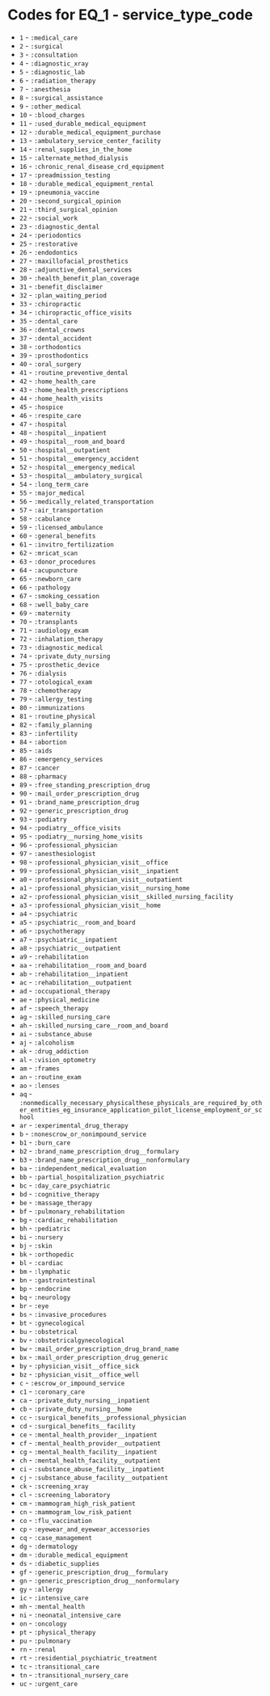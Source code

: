 # Codes for EQ_1 - service_type_code
* `1` - `:medical_care`
* `2` - `:surgical`
* `3` - `:consultation`
* `4` - `:diagnostic_xray`
* `5` - `:diagnostic_lab`
* `6` - `:radiation_therapy`
* `7` - `:anesthesia`
* `8` - `:surgical_assistance`
* `9` - `:other_medical`
* `10` - `:blood_charges`
* `11` - `:used_durable_medical_equipment`
* `12` - `:durable_medical_equipment_purchase`
* `13` - `:ambulatory_service_center_facility`
* `14` - `:renal_supplies_in_the_home`
* `15` - `:alternate_method_dialysis`
* `16` - `:chronic_renal_disease_crd_equipment`
* `17` - `:preadmission_testing`
* `18` - `:durable_medical_equipment_rental`
* `19` - `:pneumonia_vaccine`
* `20` - `:second_surgical_opinion`
* `21` - `:third_surgical_opinion`
* `22` - `:social_work`
* `23` - `:diagnostic_dental`
* `24` - `:periodontics`
* `25` - `:restorative`
* `26` - `:endodontics`
* `27` - `:maxillofacial_prosthetics`
* `28` - `:adjunctive_dental_services`
* `30` - `:health_benefit_plan_coverage`
* `31` - `:benefit_disclaimer`
* `32` - `:plan_waiting_period`
* `33` - `:chiropractic`
* `34` - `:chiropractic_office_visits`
* `35` - `:dental_care`
* `36` - `:dental_crowns`
* `37` - `:dental_accident`
* `38` - `:orthodontics`
* `39` - `:prosthodontics`
* `40` - `:oral_surgery`
* `41` - `:routine_preventive_dental`
* `42` - `:home_health_care`
* `43` - `:home_health_prescriptions`
* `44` - `:home_health_visits`
* `45` - `:hospice`
* `46` - `:respite_care`
* `47` - `:hospital`
* `48` - `:hospital__inpatient`
* `49` - `:hospital__room_and_board`
* `50` - `:hospital__outpatient`
* `51` - `:hospital__emergency_accident`
* `52` - `:hospital__emergency_medical`
* `53` - `:hospital__ambulatory_surgical`
* `54` - `:long_term_care`
* `55` - `:major_medical`
* `56` - `:medically_related_transportation`
* `57` - `:air_transportation`
* `58` - `:cabulance`
* `59` - `:licensed_ambulance`
* `60` - `:general_benefits`
* `61` - `:invitro_fertilization`
* `62` - `:mricat_scan`
* `63` - `:donor_procedures`
* `64` - `:acupuncture`
* `65` - `:newborn_care`
* `66` - `:pathology`
* `67` - `:smoking_cessation`
* `68` - `:well_baby_care`
* `69` - `:maternity`
* `70` - `:transplants`
* `71` - `:audiology_exam`
* `72` - `:inhalation_therapy`
* `73` - `:diagnostic_medical`
* `74` - `:private_duty_nursing`
* `75` - `:prosthetic_device`
* `76` - `:dialysis`
* `77` - `:otological_exam`
* `78` - `:chemotherapy`
* `79` - `:allergy_testing`
* `80` - `:immunizations`
* `81` - `:routine_physical`
* `82` - `:family_planning`
* `83` - `:infertility`
* `84` - `:abortion`
* `85` - `:aids`
* `86` - `:emergency_services`
* `87` - `:cancer`
* `88` - `:pharmacy`
* `89` - `:free_standing_prescription_drug`
* `90` - `:mail_order_prescription_drug`
* `91` - `:brand_name_prescription_drug`
* `92` - `:generic_prescription_drug`
* `93` - `:podiatry`
* `94` - `:podiatry__office_visits`
* `95` - `:podiatry__nursing_home_visits`
* `96` - `:professional_physician`
* `97` - `:anesthesiologist`
* `98` - `:professional_physician_visit__office`
* `99` - `:professional_physician_visit__inpatient`
* `a0` - `:professional_physician_visit__outpatient`
* `a1` - `:professional_physician_visit__nursing_home`
* `a2` - `:professional_physician_visit__skilled_nursing_facility`
* `a3` - `:professional_physician_visit__home`
* `a4` - `:psychiatric`
* `a5` - `:psychiatric__room_and_board`
* `a6` - `:psychotherapy`
* `a7` - `:psychiatric__inpatient`
* `a8` - `:psychiatric__outpatient`
* `a9` - `:rehabilitation`
* `aa` - `:rehabilitation__room_and_board`
* `ab` - `:rehabilitation__inpatient`
* `ac` - `:rehabilitation__outpatient`
* `ad` - `:occupational_therapy`
* `ae` - `:physical_medicine`
* `af` - `:speech_therapy`
* `ag` - `:skilled_nursing_care`
* `ah` - `:skilled_nursing_care__room_and_board`
* `ai` - `:substance_abuse`
* `aj` - `:alcoholism`
* `ak` - `:drug_addiction`
* `al` - `:vision_optometry`
* `am` - `:frames`
* `an` - `:routine_exam`
* `ao` - `:lenses`
* `aq` - `:nonmedically_necessary_physicalthese_physicals_are_required_by_other_entities_eg_insurance_application_pilot_license_employment_or_school`
* `ar` - `:experimental_drug_therapy`
* `b` - `:nonescrow_or_nonimpound_service`
* `b1` - `:burn_care`
* `b2` - `:brand_name_prescription_drug__formulary`
* `b3` - `:brand_name_prescription_drug__nonformulary`
* `ba` - `:independent_medical_evaluation`
* `bb` - `:partial_hospitalization_psychiatric`
* `bc` - `:day_care_psychiatric`
* `bd` - `:cognitive_therapy`
* `be` - `:massage_therapy`
* `bf` - `:pulmonary_rehabilitation`
* `bg` - `:cardiac_rehabilitation`
* `bh` - `:pediatric`
* `bi` - `:nursery`
* `bj` - `:skin`
* `bk` - `:orthopedic`
* `bl` - `:cardiac`
* `bm` - `:lymphatic`
* `bn` - `:gastrointestinal`
* `bp` - `:endocrine`
* `bq` - `:neurology`
* `br` - `:eye`
* `bs` - `:invasive_procedures`
* `bt` - `:gynecological`
* `bu` - `:obstetrical`
* `bv` - `:obstetricalgynecological`
* `bw` - `:mail_order_prescription_drug_brand_name`
* `bx` - `:mail_order_prescription_drug_generic`
* `by` - `:physician_visit__office_sick`
* `bz` - `:physician_visit__office_well`
* `c` - `:escrow_or_impound_service`
* `c1` - `:coronary_care`
* `ca` - `:private_duty_nursing__inpatient`
* `cb` - `:private_duty_nursing__home`
* `cc` - `:surgical_benefits__professional_physician`
* `cd` - `:surgical_benefits__facility`
* `ce` - `:mental_health_provider__inpatient`
* `cf` - `:mental_health_provider__outpatient`
* `cg` - `:mental_health_facility__inpatient`
* `ch` - `:mental_health_facility__outpatient`
* `ci` - `:substance_abuse_facility__inpatient`
* `cj` - `:substance_abuse_facility__outpatient`
* `ck` - `:screening_xray`
* `cl` - `:screening_laboratory`
* `cm` - `:mammogram_high_risk_patient`
* `cn` - `:mammogram_low_risk_patient`
* `co` - `:flu_vaccination`
* `cp` - `:eyewear_and_eyewear_accessories`
* `cq` - `:case_management`
* `dg` - `:dermatology`
* `dm` - `:durable_medical_equipment`
* `ds` - `:diabetic_supplies`
* `gf` - `:generic_prescription_drug__formulary`
* `gn` - `:generic_prescription_drug__nonformulary`
* `gy` - `:allergy`
* `ic` - `:intensive_care`
* `mh` - `:mental_health`
* `ni` - `:neonatal_intensive_care`
* `on` - `:oncology`
* `pt` - `:physical_therapy`
* `pu` - `:pulmonary`
* `rn` - `:renal`
* `rt` - `:residential_psychiatric_treatment`
* `tc` - `:transitional_care`
* `tn` - `:transitional_nursery_care`
* `uc` - `:urgent_care`
